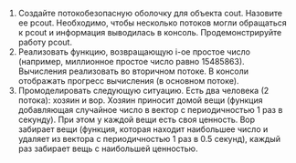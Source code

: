 1. Создайте потокобезопасную оболочку для объекта cout. Назовите ее pcout. Необходимо, чтобы несколько потоков могли обращаться к pcout и информация
 выводилась в консоль. Продемонстрируйте работу pcout.
2. Реализовать функцию, возвращающую i-ое простое число (например, миллионное простое число равно 15485863). Вычисления реализовать во вторичном потоке.
 В консоли отображать прогресс вычисления (в основном потоке).
3. Промоделировать следующую ситуацию. Есть два человека (2 потока): хозяин и вор. Хозяин приносит домой вещи (функция добавляющая случайное число
 в вектор с периодичностью 1 раз в секунду). При этом у каждой вещи есть своя ценность. Вор забирает вещи (функция, которая находит наибольшее число и 
 удаляет из вектора с периодичностью 1 раз в 0.5 секунд), каждый раз забирает вещь с наибольшей ценностью.
